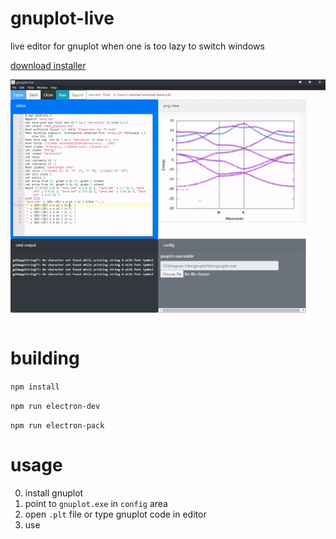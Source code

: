 # gnuplot-live
live editor for gnuplot when one is too lazy to switch windows

[download installer](https://github.com/zeeshahmad/gnuplot-live/releases/download/v0.1.0/gnuplot-live.Setup.0.1.0.exe)

![gnuplot live demo](gnuplot-live-demo.gif)

# building

`npm install`

`npm run electron-dev`

`npm run electron-pack`

# usage

0. install gnuplot
1. point to `gnuplot.exe` in `config` area
2. open `.plt` file or type gnuplot code in editor
3. use


